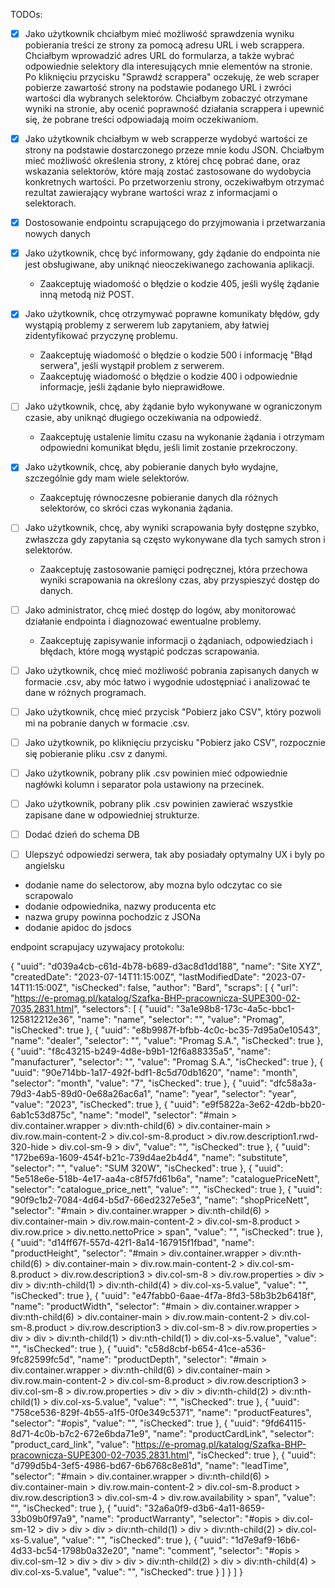 TODOs:
- [x] Jako użytkownik chciałbym mieć możliwość sprawdzenia wyniku pobierania treści ze strony za pomocą adresu URL i web scrappera. Chciałbym wprowadzić adres URL do formularza, a także wybrać odpowiednie selektory dla interesujących mnie elementów na stronie. Po kliknięciu przycisku "Sprawdź scrappera" oczekuję, że web scraper pobierze zawartość strony na podstawie podanego URL i zwróci wartości dla wybranych selektorów. Chciałbym zobaczyć otrzymane wyniki na stronie, aby ocenić poprawność działania scrappera i upewnić się, że pobrane treści odpowiadają moim oczekiwaniom.
- [x] Jako użytkownik chciałbym w web scrapperze wydobyć wartości ze strony na podstawie dostarczonego przeze mnie kodu JSON. Chciałbym mieć możliwość określenia strony, z której chcę pobrać dane, oraz wskazania selektorów, które mają zostać zastosowane do wydobycia konkretnych wartości. Po przetworzeniu strony, oczekiwałbym otrzymać rezultat zawierający wybrane wartości wraz z informacjami o selektorach.
- [x] Dostosowanie endpointu scrapującego do przyjmowania i przetwarzania nowych danych
- [x] Jako użytkownik, chcę być informowany, gdy żądanie do endpointa nie jest obsługiwane, aby uniknąć nieoczekiwanego zachowania aplikacji.
  - Zaakceptuję wiadomość o błędzie o kodzie 405, jeśli wyślę żądanie inną metodą niż POST.
- [x] Jako użytkownik, chcę otrzymywać poprawne komunikaty błędów, gdy wystąpią problemy z serwerem lub zapytaniem, aby łatwiej zidentyfikować przyczynę problemu.
  - Zaakceptuję wiadomość o błędzie o kodzie 500 i informację "Błąd serwera", jeśli wystąpił problem z serwerem.
  - Zaakceptuję wiadomość o błędzie o kodzie 400 i odpowiednie informacje, jeśli żądanie było nieprawidłowe.
- [ ] Jako użytkownik, chcę, aby żądanie było wykonywane w ograniczonym czasie, aby uniknąć długiego oczekiwania na odpowiedź.
  - Zaakceptuję ustalenie limitu czasu na wykonanie żądania i otrzymam odpowiedni komunikat błędu, jeśli limit zostanie przekroczony.
- [x] Jako użytkownik, chcę, aby pobieranie danych było wydajne, szczególnie gdy mam wiele selektorów.
  - Zaakceptuję równoczesne pobieranie danych dla różnych selektorów, co skróci czas wykonania żądania.
- [ ] Jako użytkownik, chcę, aby wyniki scrapowania były dostępne szybko, zwłaszcza gdy zapytania są często wykonywane dla tych samych stron i selektorów.
  - Zaakceptuję zastosowanie pamięci podręcznej, która przechowa wyniki scrapowania na określony czas, aby przyspieszyć dostęp do danych.
- [ ] Jako administrator, chcę mieć dostęp do logów, aby monitorować działanie endpointa i diagnozować ewentualne problemy.
  - Zaakceptuję zapisywanie informacji o żądaniach, odpowiedziach i błędach, które mogą wystąpić podczas scrapowania.
- [ ] Jako użytkownik, chcę mieć możliwość pobrania zapisanych danych w formacie .csv, aby móc łatwo i wygodnie udostępniać i analizować te dane w różnych programach.
- [ ] Jako użytkownik, chcę mieć przycisk "Pobierz jako CSV", który pozwoli mi na pobranie danych w formacie .csv.
- [ ] Jako użytkownik, po kliknięciu przycisku "Pobierz jako CSV", rozpocznie się pobieranie pliku .csv z danymi.
- [ ] Jako użytkownik, pobrany plik .csv powinien mieć odpowiednie nagłówki kolumn i separator pola ustawiony na przecinek.
- [ ] Jako użytkownik, pobrany plik .csv powinien zawierać wszystkie zapisane dane w odpowiedniej strukturze.
- [ ] Dodać dzień do schema DB
- [ ] Ulepszyć odpowiedzi serwera, tak aby posiadały optymalny UX i byly po angielsku


- dodanie name do selectorow, aby mozna bylo odczytac co sie scrapowalo
- dodanie odpowiednika, nazwy producenta etc
- nazwa grupy powinna pochodzic z JSONa
- dodanie apidoc do jsdocs

endpoint scrapujacy uzywajacy protokolu:

{
  "uuid": "d039a4cb-c61d-4b78-b689-d3ac8d1dd188",
  "name": "Site XYZ",
  "createdDate": "2023-07-14T11:15:00Z",
  "lastModifiedDate": "2023-07-14T11:15:00Z",
  "isChecked": false,
  "author": "Bard",
  "scraps": [
    {
      "url": "https://e-promag.pl/katalog/Szafka-BHP-pracownicza-SUPE300-02-7035,2831.html",
      "selectors": [
        {
          "uuid": "3a1e98b8-173c-4a5c-bbc1-125812212e36",
          "name": "name",
          "selector": "",
          "value": "Promag",
          "isChecked": true
        },
        {
          "uuid": "e8b9987f-bfbb-4c0c-bc35-7d95a0e10543",
          "name": "dealer",
          "selector": "",
          "value": "Promag S.A.",
          "isChecked": true
        },
        {
          "uuid": "f8c43215-b249-4d8e-b9b1-12f6a88335a5",
          "name": "manufacturer",
          "selector": "",
          "value": "Promag S.A.",
          "isChecked": true
        },
        {
          "uuid": "90e714bb-1a17-492f-bdf1-8c5d70db1620",
          "name": "month",
          "selector": "month",
          "value": "7",
          "isChecked": true
        },
        {
          "uuid": "dfc58a3a-79d3-4ab5-89d0-0e68a26ac6a1",
          "name": "year",
          "selector": "year",
          "value": "2023",
          "isChecked": true
        },
        {
          "uuid": "e9f5822a-3e62-42db-bb20-6ab1c53d875c",
          "name": "model",
          "selector": "#main > div.container.wrapper > div:nth-child(6) > div.container-main > div.row.main-content-2 > div.col-sm-8.product > div.row.description1.rwd-320-hide > div.col-sm-9 > div",
          "value": "",
          "isChecked": true
        },
        {
          "uuid": "172be69a-1609-454f-b21c-739d4ae2b4d4",
          "name": "substitute",
          "selector": "",
          "value": "SUM 320W",
          "isChecked": true
        },
        {
          "uuid": "5e518e6e-518b-4e17-aa4a-c8f57fd61b6a",
          "name": "cataloguePriceNett",
          "selector": "catalogue_price_nett",
          "value": "",
          "isChecked": true
        },
        {
          "uuid": "90f9c1b2-7084-4d64-b5d7-66ed2327e5e3",
          "name": "shopPriceNett",
          "selector": "#main > div.container.wrapper > div:nth-child(6) > div.container-main > div.row.main-content-2 > div.col-sm-8.product > div.row.price > div.netto.nettoPrice > span",
          "value": "",
          "isChecked": true
        },
        {
          "uuid": "d14ff67f-557d-42f1-8a14-167915f1fbad",
          "name": "productHeight",
          "selector": "#main > div.container.wrapper > div:nth-child(6) > div.container-main > div.row.main-content-2 > div.col-sm-8.product > div.row.description3 > div.col-sm-8 > div.row.properties > div > div > div:nth-child(1) > div:nth-child(4) > div.col-xs-5.value",
          "value": "",
          "isChecked": true
        },
        {
          "uuid": "e47fabb0-6aae-4f7a-8fd3-58b3b2b6418f",
          "name": "productWidth",
          "selector": "#main > div.container.wrapper > div:nth-child(6) > div.container-main > div.row.main-content-2 > div.col-sm-8.product > div.row.description3 > div.col-sm-8 > div.row.properties > div > div > div:nth-child(1) > div:nth-child(1) > div.col-xs-5.value",
          "value": "",
          "isChecked": true
        },
        {
          "uuid": "c58d8cbf-b654-41ce-a536-9fc82599fc5d",
          "name": "productDepth",
          "selector": "#main > div.container.wrapper > div:nth-child(6) > div.container-main > div.row.main-content-2 > div.col-sm-8.product > div.row.description3 > div.col-sm-8 > div.row.properties > div > div > div:nth-child(2) > div:nth-child(1) > div.col-xs-5.value",
          "value": "",
          "isChecked": true
        },
        {
          "uuid": "758ce536-829f-4b55-a1f5-0f0e349c5371",
          "name": "productFeatures",
          "selector": "#opis",
          "value": "",
          "isChecked": true
        },
        {
          "uuid": "9fd64115-8d71-4c0b-b7c2-672e6bda71e9",
          "name": "productCardLink",
          "selector": "product_card_link",
          "value": "https://e-promag.pl/katalog/Szafka-BHP-pracownicza-SUPE300-02-7035,2831.html",
          "isChecked": true
        },
        {
          "uuid": "d799d5b4-3ef5-4986-bd67-6b6768c8e81d",
          "name": "leadTime",
          "selector": "#main > div.container.wrapper > div:nth-child(6) > div.container-main > div.row.main-content-2 > div.col-sm-8.product > div.row.description3 > div.col-sm-4 > div.row.availability > span",
          "value": "",
          "isChecked": true
        },
        {
          "uuid": "32a6a0f9-d3b6-4a11-8659-33b09b0f97a9",
          "name": "productWarranty",
          "selector": "#opis > div.col-sm-12 > div > div > div > div:nth-child(1) > div > div:nth-child(2) > div.col-xs-5.value",
          "value": "",
          "isChecked": true
        },
        {
          "uuid": "1d7e9af9-16b6-4d33-bc54-1798b0a32e20",
          "name": "comment",
          "selector": "#opis > div.col-sm-12 > div > div > div > div:nth-child(2) > div > div:nth-child(4) > div.col-xs-5.value",
          "value": "",
          "isChecked": true
        }
      ]
    }
  ]
}
